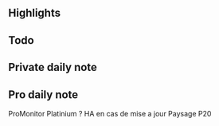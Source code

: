 ## Highlights

## Todo
## Private daily note

## Pro daily note
ProMonitor Platinium ? HA en cas de mise a jour
Paysage P20
